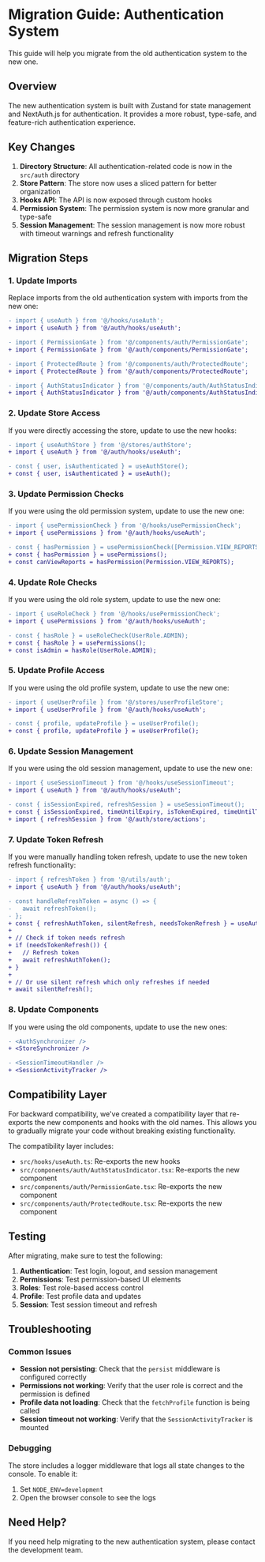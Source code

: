 # Migration Guide: Authentication System

This guide will help you migrate from the old authentication system to the new one.

## Overview

The new authentication system is built with Zustand for state management and NextAuth.js for authentication. It provides a more robust, type-safe, and feature-rich authentication experience.

## Key Changes

1. **Directory Structure**: All authentication-related code is now in the `src/auth` directory
2. **Store Pattern**: The store now uses a sliced pattern for better organization
3. **Hooks API**: The API is now exposed through custom hooks
4. **Permission System**: The permission system is now more granular and type-safe
5. **Session Management**: The session management is now more robust with timeout warnings and refresh functionality

## Migration Steps

### 1. Update Imports

Replace imports from the old authentication system with imports from the new one:

```diff
- import { useAuth } from '@/hooks/useAuth';
+ import { useAuth } from '@/auth/hooks/useAuth';

- import { PermissionGate } from '@/components/auth/PermissionGate';
+ import { PermissionGate } from '@/auth/components/PermissionGate';

- import { ProtectedRoute } from '@/components/auth/ProtectedRoute';
+ import { ProtectedRoute } from '@/auth/components/ProtectedRoute';

- import { AuthStatusIndicator } from '@/components/auth/AuthStatusIndicator';
+ import { AuthStatusIndicator } from '@/auth/components/AuthStatusIndicator';
```

### 2. Update Store Access

If you were directly accessing the store, update to use the new hooks:

```diff
- import { useAuthStore } from '@/stores/authStore';
+ import { useAuth } from '@/auth/hooks/useAuth';

- const { user, isAuthenticated } = useAuthStore();
+ const { user, isAuthenticated } = useAuth();
```

### 3. Update Permission Checks

If you were using the old permission system, update to use the new one:

```diff
- import { usePermissionCheck } from '@/hooks/usePermissionCheck';
+ import { usePermissions } from '@/auth/hooks/useAuth';

- const { hasPermission } = usePermissionCheck([Permission.VIEW_REPORTS]);
+ const { hasPermission } = usePermissions();
+ const canViewReports = hasPermission(Permission.VIEW_REPORTS);
```

### 4. Update Role Checks

If you were using the old role system, update to use the new one:

```diff
- import { useRoleCheck } from '@/hooks/usePermissionCheck';
+ import { usePermissions } from '@/auth/hooks/useAuth';

- const { hasRole } = useRoleCheck(UserRole.ADMIN);
+ const { hasRole } = usePermissions();
+ const isAdmin = hasRole(UserRole.ADMIN);
```

### 5. Update Profile Access

If you were using the old profile system, update to use the new one:

```diff
- import { useUserProfile } from '@/stores/userProfileStore';
+ import { useUserProfile } from '@/auth/hooks/useAuth';

- const { profile, updateProfile } = useUserProfile();
+ const { profile, updateProfile } = useUserProfile();
```

### 6. Update Session Management

If you were using the old session management, update to use the new one:

```diff
- import { useSessionTimeout } from '@/hooks/useSessionTimeout';
+ import { useAuth } from '@/auth/hooks/useAuth';

- const { isSessionExpired, refreshSession } = useSessionTimeout();
+ const { isSessionExpired, timeUntilExpiry, isTokenExpired, timeUntilTokenExpiry, refreshAuthToken, silentRefresh, needsTokenRefresh } = useAuth();
+ import { refreshSession } from '@/auth/store/actions';
```

### 7. Update Token Refresh

If you were manually handling token refresh, update to use the new token refresh functionality:

```diff
- import { refreshToken } from '@/utils/auth';
+ import { useAuth } from '@/auth/hooks/useAuth';

- const handleRefreshToken = async () => {
-   await refreshToken();
- };
+ const { refreshAuthToken, silentRefresh, needsTokenRefresh } = useAuth();
+
+ // Check if token needs refresh
+ if (needsTokenRefresh()) {
+   // Refresh token
+   await refreshAuthToken();
+ }
+
+ // Or use silent refresh which only refreshes if needed
+ await silentRefresh();
```

### 8. Update Components

If you were using the old components, update to use the new ones:

```diff
- <AuthSynchronizer />
+ <StoreSynchronizer />

- <SessionTimeoutHandler />
+ <SessionActivityTracker />
```

## Compatibility Layer

For backward compatibility, we've created a compatibility layer that re-exports the new components and hooks with the old names. This allows you to gradually migrate your code without breaking existing functionality.

The compatibility layer includes:

- `src/hooks/useAuth.ts`: Re-exports the new hooks
- `src/components/auth/AuthStatusIndicator.tsx`: Re-exports the new component
- `src/components/auth/PermissionGate.tsx`: Re-exports the new component
- `src/components/auth/ProtectedRoute.tsx`: Re-exports the new component

## Testing

After migrating, make sure to test the following:

1. **Authentication**: Test login, logout, and session management
2. **Permissions**: Test permission-based UI elements
3. **Roles**: Test role-based access control
4. **Profile**: Test profile data and updates
5. **Session**: Test session timeout and refresh

## Troubleshooting

### Common Issues

- **Session not persisting**: Check that the `persist` middleware is configured correctly
- **Permissions not working**: Verify that the user role is correct and the permission is defined
- **Profile data not loading**: Check that the `fetchProfile` function is being called
- **Session timeout not working**: Verify that the `SessionActivityTracker` is mounted

### Debugging

The store includes a logger middleware that logs all state changes to the console. To enable it:

1. Set `NODE_ENV=development`
2. Open the browser console to see the logs

## Need Help?

If you need help migrating to the new authentication system, please contact the development team.
